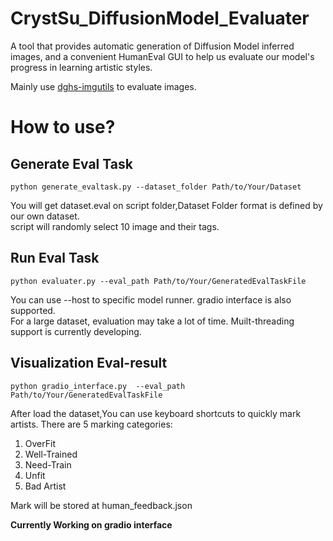 # CrystSu_DiffusionModel_Evaluater
A tool that provides automatic generation of Diffusion Model inferred images, and a convenient HumanEval GUI to help us evaluate our model's progress in learning artistic styles.

Mainly use [dghs-imgutils](https://github.com/deepghs/imgutils) to evaluate images.

# How to use?  
## Generate Eval Task 
```
python generate_evaltask.py --dataset_folder Path/to/Your/Dataset
```
You will get dataset.eval on script folder,Dataset Folder format is defined by our own dataset.  
script will randomly select 10 image and their tags.  

## Run Eval Task  
```  
python evaluater.py --eval_path Path/to/Your/GeneratedEvalTaskFile  
```
You can use --host to specific model runner. gradio interface is also supported.  
For a large dataset, evaluation may take a lot of time. Muilt-threading support is currently developing.  

## Visualization Eval-result  
```
python gradio_interface.py  --eval_path Path/to/Your/GeneratedEvalTaskFile
```

After load the dataset,You can use keyboard shortcuts to quickly mark artists. There are 5 marking categories:  

1. OverFit
2. Well-Trained
3. Need-Train
4. Unfit
5. Bad Artist  

Mark will be stored at human_feedback.json  

**Currently Working on gradio interface**